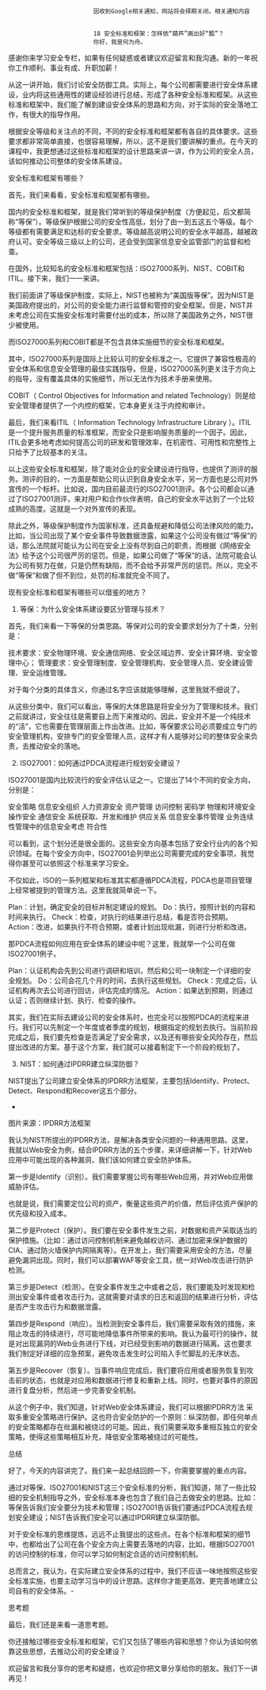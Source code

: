 
                            
                            因收到Google相关通知，网站将会择期关闭。相关通知内容
                            
                            
                            18 安全标准和框架：怎样依“葫芦”画出好“瓢”？
                            你好，我是何为舟。

感谢你来学习安全专栏，如果有任何疑惑或者建议欢迎留言和我沟通。新的一年祝你工作顺利、事业有成、升职加薪！

从这一讲开始，我们讨论安全防御工具。实际上，每个公司都需要进行安全体系建设，业内将这些通用性的建设经验进行总结，形成了各种安全标准和框架。从这些标准和框架中，我们能了解到建设安全体系的思路和方向，对于实际的安全落地工作，有很大的指导作用。

根据安全等级和关注点的不同，不同的安全标准和框架都有各自的具体要求。这些要求都非常简单直接，也很容易理解，所以，这不是我们要讲解的重点。在今天的课程中，我更想通过这些标准和框架的设计思路来讲一讲，作为公司的安全人员，该如何推动公司整体的安全体系建设。

安全标准和框架有哪些？

首先，我们来看看，安全标准和框架都有哪些。

国内的安全标准和框架，就是我们常听到的等级保护制度（方便起见，后文都简称“等保”）。等级保护根据公司的安全性高低，划分了由一到五这五个等级。每个等级都有需要满足和达标的安全要求。等级越高说明公司的安全水平越高，越被政府认可。安全等级三级以上的公司，还会受到国家信息安全监管部门的监督和检查。

在国外，比较知名的安全标准和框架包括：ISO27000系列、NIST、COBIT和ITIL。接下来，我们一一来讲。

我们前面讲了等级保护制度，实际上，NIST也被称为“美国版等保”。因为NIST是美国政府提出的，对公司的安全能力进行监督和管控的安全框架。但是，NIST并未考虑公司在实施安全标准时需要付出的成本，所以除了美国政务之外，NIST很少被使用。

而ISO27000系列和COBIT都是不包含具体实施细节的安全标准和框架。

其中，ISO27000系列是国际上比较认可的安全标准之一。它提供了兼容性极高的安全体系和信息安全管理的最佳实践指导。但是，ISO27000系列更关注于方向上的指导，没有覆盖具体的实施细节，所以无法作为技术手册来使用。

COBIT（ Control Objectives for Information and related Technology）则是给安全管理者提供了一个内控的框架，它本身更关注于内控和审计。

最后，我们来看ITIL（ Information Technology Infrastructure Library ）。ITIL是一个提升服务质量的标准框架，而安全只是影响服务质量的一个因子。因此，ITIL会更多地考虑如何提高公司的研发和管理效率，在机密性、可用性和完整性上只给予了比较基本的关注。

以上这些安全标准和框架，除了能对企业的安全建设进行指导，也提供了测评的服务。测评的目的，一方面是帮助公司认识到自身安全水平，另一方面也是公司对外宣传的一个标杆。比如说，国内目前最流行的ISO27001测评。各个公司都会以通过了ISO27001测评，来对用户和合作伙伴表明，自己的安全水平达到了一个比较成熟的高度。这就是一个对外宣传的表现。

除此之外，等级保护制度作为国家标准，还具备规避和降低公司法律风险的能力。比如，当公司出现了某个安全事件导致数据泄露，如果这个公司没有做过“等保”的话，那么法院就可能认为公司在安全上没有尽到自己的职责，而根据《网络安全法》给予这个公司很严厉的惩罚。但是，如果公司做了“等保”的话，法院可能会认为公司有努力在做，只是仍然有缺陷，而不会给予非常严厉的惩罚。所以，完全不做“等保”和做了但不到位，处罚的标准就完全不同了。

现有安全标准和框架有哪些可以借鉴的地方？

1. 等保：为什么安全体系建设要区分管理与技术？

首先，我们来看一下等保的分类思路。等保对公司的安全要求划分为了十类，分别是：


技术要求：安全物理环境、安全通信网络、安全区域边界、安全计算环境、安全管理中心；
管理要求：安全管理制度、安全管理机构、安全管理人员、安全建设管理、安全运维管理。


对于每个分类的具体含义，你通过名字应该就能够理解，这里我就不细说了。

从这些分类中，我们可以看出，等保的大体思路是将安全分为了管理和技术。我们之前就讲过，安全往往是需要自上而下来推动的。因此，安全并不是一个纯技术的“活”，它也需要在管理层面上作出改进。比如，等保要求公司必须要成立专门的安全管理机构，安排专门的安全管理人员，这样才有人能够对公司的整体安全来负责，去推动安全的落地。

2. ISO27001：如何通过PDCA流程进行规划安全建设？

ISO27001是国内比较流行的安全评估认证之一。它提出了14个不同的安全方向，分别是：


安全策略
信息安全组织
人力资源安全
资产管理
访问控制
密码学
物理和环境安全
操作安全
通信安全
系统获取、开发和维护
供应关系
信息安全事件管理
业务连续性管理中的信息安全考虑
符合性


可以看到，这个划分还是很全面的。这些安全方向基本包括了安全行业内的各个知识领域。在每个安全方向中，ISO27001会列举出公司需要完成的安全事项，我觉得你甚至可以依照这个标准来学习安全。

不仅如此，ISO的一系列框架和标准其实都遵循PDCA流程，PDCA也是项目管理上经常被提到的管理方法。这里我就简单说一下。


Plan：计划，确定安全的目标并制定建设的规划。
Do：执行，按照计划的内容和时间来执行。
Check：检查，对执行的结果进行总结，看是否符合预期。
Action：改进，如果执行不符合预期，或者计划出现纰漏，则进行分析和改进。


那PDCA流程如何应用在安全体系的建设中呢？这里，我就举一个公司在做ISO27001例子。


Plan：认证机构会先到公司进行调研和培训，然后和公司一块制定一个详细的安全规划。
Do：公司会花几个月的时间，去执行这些规划。
Check：完成之后，认证机构再次去公司进行回访，评估完成的情况。
Action：如果达到预期，则通过认证；否则继续计划、执行、检查的操作。


其实，我们在实际去建设公司的安全体系时，也完全可以按照PDCA的流程来进行。我们可以先制定一个年度或者季度的规划，根据指定的规划去执行。当前阶段完成之后，我们要先检查是否满足了安全需求，以及还有哪些安全风险存在，然后提出改进的方案。基于这个方案，我们就可以接着制定下一个阶段的规划了。

3. NIST：如何通过IPDRR建立纵深防御？

NIST提出了公司建立安全体系的IPDRR方法框架，主要包括Identiify、Protect、Detect、Respond和Recover这五个部分。

-
图片来源：IPDRR方法框架

我认为NIST所提出的IPDRR方法，是解决各类安全问题的一种通用思路。这里，我就以Web安全为例，结合IPDRR方法的五个步骤，来详细讲解一下，针对Web应用中可能出现的各种漏洞，我们该如何建立安全防护体系。

第一步是Identify（识别）。我们需要掌握公司有哪些Web应用，并对Web应用做威胁评估。

也就是说，我们需要定位公司的资产，衡量这些资产的价值，然后评估资产保护的优先级和投入成本。

第二步是Protect（保护）。我们要在安全事件发生之前，对数据和资产采取适当的保护措施。（比如：通过访问控制机制来避免越权访问、通过加密来保护数据的CIA、通过防火墙保护内网隔离等）。在开发上，我们需要采用安全的方法，尽量避免漏洞出现。同时，我们可以部署WAF等安全工具，统一对Web攻击进行防护检测。

第三步是Detect（检测）。在安全事件发生之中或者之后，我们要能及时发现和检测出安全事件或者攻击行为。这就需要对请求的日志和返回的结果进行分析，评估是否产生攻击行为和数据泄露。

第四步是Respond（响应）。当检测到安全事件后，我们需要采取有效的措施，来阻止攻击的持续进行，尽可能地降低事件所带来的影响。我认为最可行的操作，就是对出现漏洞的Web业务进行下线，对已经受到影响的数据进行隔离。这也要求我们制定好详细的应急预案，避免攻击发生时公司陷入手忙脚乱的无序状态。

第五步是Recover（恢复）。当事件响应完成后，我们要将应用或者服务恢复到攻击前的状态，也就是对应用和数据进行修复和重新上线。同时，也要对事件的原因进行复盘分析，然后进一步完善安全机制。

从这个例子中，我们知道，针对Web安全体系建设，我们可以根据IPDRR方法 采取多重安全策略进行保护。这也符合安全防护的一个原则：纵深防御，即任何单点的安全策略都存在纰漏和被绕过的可能。因此，我们需要采取多重相互独立的安全策略，使得这些策略相互补充，降低安全策略被绕过的可能性。

总结

好了，今天的内容讲完了。我们来一起总结回顾一下，你需要掌握的重点内容。

通过对等保、ISO27001和NIST这三个安全标准的分析，我们知道，除了一些比较细的安全机制指导之外，安全标准本身也包含了我们自己去做安全的思路。比如：等保告诉我们安全要分为技术和管理；ISO27001告诉我们要通过PDCA流程去规划安全建设；NIST告诉我们安全可以通过IPDRR建立纵深防御。

对于安全标准的思维提炼，远远不止我提出的这些点。在各个标准和框架的细节中，也都给出了公司在各个安全方向上需要去落地的内容，比如，根据ISO27001的访问控制的标准，你可以学习如何制定合适的访问控制机制。

总而言之，我认为，在实际建立安全体系的过程中，我们不应该一味地按照这些安全标准实施，也要主动学习当中的设计思路。这样你才能更高效、更完善地建立公司自有的安全体系。-


思考题

最后，我们还是来看一道思考题。

你还接触过哪些安全标准和框架，它们又包括了哪些内容和思想？你认为该如何依靠这些思想，去推动公司的安全建设？

欢迎留言和我分享你的思考和疑惑，也欢迎你把文章分享给你的朋友。我们下一讲再见！

                        
                        
                            